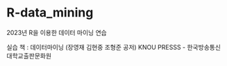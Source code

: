 # R-data_mining
2023년 R을 이용한 데이터 마이닝 연습

실습 책 : 데이터마이닝 (장영재 김현중 조형준 공저)
            KNOU PRESSS - 한국방송통신대학교출판문화원
